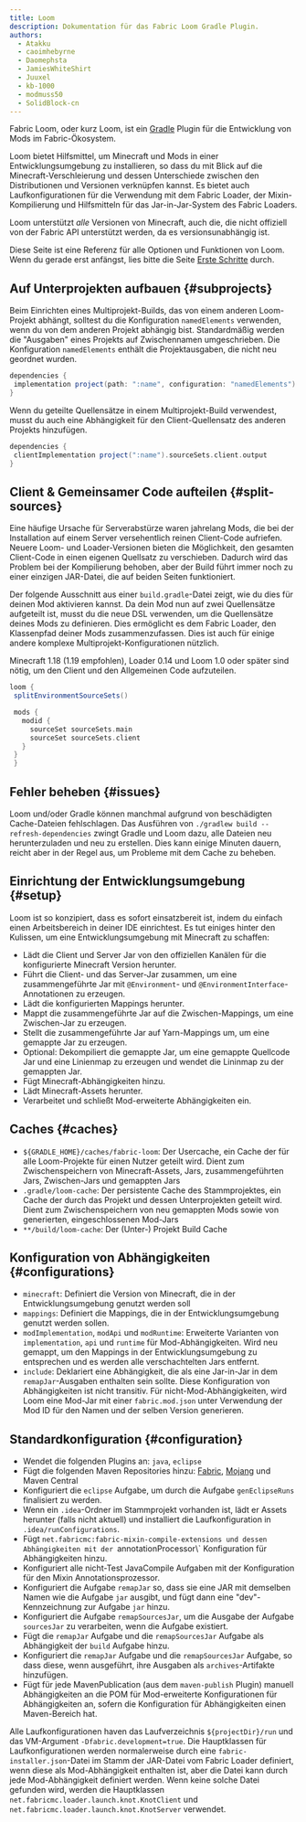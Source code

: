 ```yaml
---
title: Loom
description: Dokumentation für das Fabric Loom Gradle Plugin.
authors:
  - Atakku
  - caoimhebyrne
  - Daomephsta
  - JamiesWhiteShirt
  - Juuxel
  - kb-1000
  - modmuss50
  - SolidBlock-cn
---
```


Fabric Loom, oder kurz Loom, ist ein [Gradle](https://gradle.org/) Plugin für die Entwicklung von Mods im Fabric-Ökosystem.

Loom bietet Hilfsmittel, um Minecraft und Mods in einer Entwicklungsumgebung zu installieren, so dass du mit Blick auf die Minecraft-Verschleierung und dessen Unterschiede zwischen den Distributionen und Versionen verknüpfen kannst. Es bietet auch Laufkonfigurationen für die Verwendung mit dem Fabric Loader, der Mixin-Kompilierung und Hilfsmitteln für das Jar-in-Jar-System des Fabric Loaders.

Loom unterstützt _alle_ Versionen von Minecraft, auch die, die nicht offiziell von der Fabric API unterstützt werden, da es versionsunabhängig ist.

Diese Seite ist eine Referenz für alle Optionen und Funktionen von Loom. Wenn du gerade erst anfängst, lies bitte die Seite [Erste Schritte](getting-started/setting-up-a-development-environment) durch.

## Auf Unterprojekten aufbauen {#subprojects}

Beim Einrichten eines Multiprojekt-Builds, das von einem anderen Loom-Projekt abhängt, solltest du die Konfiguration `namedElements` verwenden, wenn du von dem anderen Projekt abhängig bist. Standardmäßig werden die "Ausgaben" eines Projekts auf Zwischennamen umgeschrieben. Die Konfiguration `namedElements` enthält die Projektausgaben, die nicht neu geordnet wurden.

```groovy
dependencies {
 implementation project(path: ":name", configuration: "namedElements")
}
```

Wenn du geteilte Quellensätze in einem Multiprojekt-Build verwendest, musst du auch eine Abhängigkeit für den Client-Quellensatz des anderen Projekts hinzufügen.

```groovy
dependencies {
 clientImplementation project(":name").sourceSets.client.output
}
```

## Client & Gemeinsamer Code aufteilen {#split-sources}

Eine häufige Ursache für Serverabstürze waren jahrelang Mods, die bei der Installation auf einem Server versehentlich reinen Client-Code aufriefen. Neuere Loom- und Loader-Versionen bieten die Möglichkeit, den gesamten Client-Code in einen eigenen Quellsatz zu verschieben. Dadurch wird das Problem bei der Kompilierung behoben, aber der Build führt immer noch zu einer einzigen JAR-Datei, die auf beiden Seiten funktioniert.

Der folgende Ausschnitt aus einer `build.gradle`-Datei zeigt, wie du dies für deinen Mod aktivieren kannst. Da dein Mod nun auf zwei Quellensätze aufgeteilt ist, musst du die neue DSL verwenden, um die Quellensätze deines Mods zu definieren. Dies ermöglicht es dem Fabric Loader, den Klassenpfad deiner Mods zusammenzufassen. Dies ist auch für einige andere komplexe Multiprojekt-Konfigurationen nützlich.

Minecraft 1.18 (1.19 empfohlen), Loader 0.14 und Loom 1.0 oder später sind nötig, um den Client und den Allgemeinen Code aufzuteilen.

```groovy
loom {
 splitEnvironmentSourceSets()

 mods {
   modid {
     sourceSet sourceSets.main
     sourceSet sourceSets.client
   }
 }
 }
```

## Fehler beheben {#issues}

Loom und/oder Gradle können manchmal aufgrund von beschädigten Cache-Dateien fehlschlagen. Das Ausführen von `./gradlew build --refresh-dependencies` zwingt Gradle und Loom dazu, alle Dateien neu herunterzuladen und neu zu erstellen. Dies kann einige Minuten dauern, reicht aber in der Regel aus, um Probleme mit dem Cache zu beheben.

## Einrichtung der Entwicklungsumgebung {#setup}

Loom ist so konzipiert, dass es sofort einsatzbereit ist, indem du einfach einen Arbeitsbereich in deiner IDE einrichtest. Es tut einiges hinter den Kulissen, um eine Entwicklungsumgebung mit Minecraft zu schaffen:

- Lädt die Client und Server Jar von den offiziellen Kanälen für die konfigurierte Minecraft Version herunter.
- Führt die Client- und das Server-Jar zusammen, um eine zusammengeführte Jar mit `@Environment`- und `@EnvironmentInterface`-Annotationen zu erzeugen.
- Lädt die konfigurierten Mappings herunter.
- Mappt die zusammengeführte Jar auf die Zwischen-Mappings, um eine Zwischen-Jar zu erzeugen.
- Stellt die zusammengeführte Jar auf Yarn-Mappings um, um eine gemappte Jar zu erzeugen.
- Optional: Dekompiliert die gemappte Jar, um eine gemappte Quellcode Jar und eine Linienmap zu erzeugen und wendet die Lininmap zu der gemappten Jar.
- Fügt Minecraft-Abhängigkeiten hinzu.
- Lädt Minecraft-Assets herunter.
- Verarbeitet und schließt Mod-erweiterte Abhängigkeiten ein.

## Caches {#caches}

- `${GRADLE_HOME}/caches/fabric-loom`: Der Usercache, ein Cache der für alle Loom-Projekte für einen Nutzer geteilt wird. Dient zum Zwischenspeichern von Minecraft-Assets, Jars, zusammengeführten Jars, Zwischen-Jars und gemappten Jars
- `.gradle/loom-cache`: Der persistente Cache des Stammprojektes, ein Cache der durch das Projekt und dessen Unterprojekten geteilt wird. Dient zum Zwischenspeichern von neu gemappten Mods sowie von generierten, eingeschlossenen Mod-Jars
- `**/build/loom-cache`: Der (Unter-) Projekt Build Cache

## Konfiguration von Abhängigkeiten {#configurations}

- `minecraft`: Definiert die Version von Minecraft, die in der Entwicklungsumgebung genutzt werden soll
- `mappings`: Definiert die Mappings, die in der Entwicklungsumgebung genutzt werden sollen.
- `modImplementation`, `modApi` und `modRuntime`: Erweiterte Varianten von `implementation`, `api` und `runtime` für Mod-Abhängigkeiten. Wird neu gemappt, um den Mappings in der Entwicklungsumgebung zu entsprechen und es werden alle verschachtelten Jars entfernt.
- `include`: Deklariert eine Abhängigkeit, die als eine Jar-in-Jar in dem `remapJar`-Ausgaben enthalten sein sollte. Diese Konfiguration von Abhängigkeiten ist nicht transitiv. Für nicht-Mod-Abhängigkeiten, wird Loom eine Mod-Jar mit einer `fabric.mod.json` unter Verwendung der Mod ID für den Namen und der selben Version generieren.

## Standardkonfiguration {#configuration}

- Wendet die folgenden Plugins an: `java`, `eclipse`
- Fügt die folgenden Maven Repositories hinzu: [Fabric](https://maven.fabricmc.net/), [Mojang](https://libraries.minecraft.net/) und Maven Central
- Konfiguriert die `eclipse` Aufgabe, um durch die Aufgabe `genEclipseRuns` finalisiert zu werden.
- Wenn ein `.idea`-Ordner im Stammprojekt vorhanden ist, lädt er Assets herunter (falls nicht aktuell) und installiert die Laufkonfiguration in `.idea/runConfigurations`.
- Fügt `net.fabricmc:fabric-mixin-compile-extensions und dessen Abhängigkeiten mit der `annotationProcessor\\` Konfiguration für Abhängigkeiten hinzu.
- Konfiguriert alle nicht-Test JavaCompile Aufgaben mit der Konfiguration für den Mixin Annotationsprozessor.
- Konfiguriert die Aufgabe `remapJar` so, dass sie eine JAR mit demselben Namen wie die Aufgabe `jar` ausgibt, und fügt dann eine "dev"-Kennzeichnung zur Aufgabe `jar` hinzu.
- Konfiguriert die Aufgabe `remapSourcesJar`, um die Ausgabe der Aufgabe `sourcesJar` zu verarbeiten, wenn die Aufgabe existiert.
- Fügt die `remapJar` Aufgabe und die `remapSourcesJar` Aufgabe als Abhängigkeit der `build` Aufgabe hinzu.
- Konfiguriert die `remapJar` Aufgabe und die `remapSourcesJar` Aufgabe, so dass diese, wenn ausgeführt, ihre Ausgaben als `archives`-Artifakte hinzufügen.
- Fügt für jede MavenPublication (aus dem `maven-publish` Plugin) manuell Abhängigkeiten an die POM für Mod-erweiterte Konfigurationen für Abhängigkeiten an, sofern die Konfiguration für Abhängigkeiten einen Maven-Bereich hat.

Alle Laufkonfigurationen haven das Laufverzeichnis `${projectDir}/run` und das VM-Argument `-Dfabric.development=true`. Die Hauptklassen für Laufkonfigurationen werden normalerweise durch eine `fabric-installer.json`-Datei im Stamm der JAR-Datei vom Fabric Loader definiert, wenn diese als Mod-Abhängigkeit enthalten ist, aber die Datei kann durch jede Mod-Abhängigkeit definiert werden. Wenn keine solche Datei gefunden wird, werden die Hauptklassen `net.fabricmc.loader.launch.knot.KnotClient` und `net.fabricmc.loader.launch.knot.KnotServer` verwendet.
